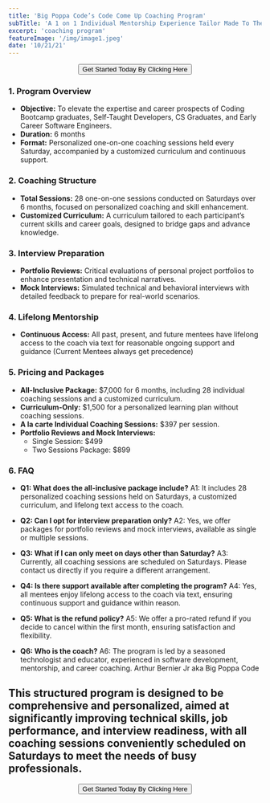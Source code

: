 ```yaml
---
title: 'Big Poppa Code’s Code Come Up Coaching Program'
subTitle: 'A 1 on 1 Individual Mentorship Experience Tailor Made To The Mentee'
excerpt: 'coaching program'
featureImage: '/img/image1.jpeg'
date: '10/21/21'
---
```


<center>
<a href="https://buy.stripe.com/aEU6r76te5586UU6or"><button class="btn btn-lg btn-warning">Get Started Today By Clicking Here</button></a>
</center>


### 1. Program Overview

- **Objective:** To elevate the expertise and career prospects of Coding Bootcamp graduates, Self-Taught Developers, CS Graduates, and Early Career Software Engineers.
- **Duration:** 6 months
- **Format:** Personalized one-on-one coaching sessions held every Saturday, accompanied by a customized curriculum and continuous support.

### 2. Coaching Structure

- **Total Sessions:** 28 one-on-one sessions conducted on Saturdays over 6 months, focused on personalized coaching and skill enhancement.
- **Customized Curriculum:** A curriculum tailored to each participant’s current skills and career goals, designed to bridge gaps and advance knowledge.

### 3. Interview Preparation

- **Portfolio Reviews:** Critical evaluations of personal project portfolios to enhance presentation and technical narratives.
- **Mock Interviews:** Simulated technical and behavioral interviews with detailed feedback to prepare for real-world scenarios.

### 4. Lifelong Mentorship

- **Continuous Access:** All past, present, and future mentees have lifelong access to the coach via text for reasonable ongoing support and guidance (Current Mentees always get precedence)

### 5. Pricing and Packages

- **All-Inclusive Package:** $7,000 for 6 months, including 28 individual coaching sessions and a customized curriculum.
- **Curriculum-Only:** $1,500 for a personalized learning plan without coaching sessions.
- **A la carte Individual Coaching Sessions:** $397 per session.
- **Portfolio Reviews and Mock Interviews:**
    - Single Session: $499
    - Two Sessions Package: $899

### 6. FAQ

- **Q1: What does the all-inclusive package include?**
A1: It includes 28 personalized coaching sessions held on Saturdays, a customized curriculum, and lifelong text access to the coach.

- **Q2: Can I opt for interview preparation only?**
A2: Yes, we offer packages for portfolio reviews and mock interviews, available as single or multiple sessions.

- **Q3: What if I can only meet on days other than Saturday?**
A3: Currently, all coaching sessions are scheduled on Saturdays. Please contact us directly if you require a different arrangement.

- **Q4: Is there support available after completing the program?**
A4: Yes, all mentees enjoy lifelong access to the coach via text, ensuring continuous support and guidance within reason.

- **Q5: What is the refund policy?**
A5: We offer a pro-rated refund if you decide to cancel within the first month, ensuring satisfaction and flexibility.

- **Q6: Who is the coach?**
A6: The program is led by a seasoned technologist and educator, experienced in software development, mentorship, and career coaching. Arthur Bernier Jr aka Big Poppa Code

## This structured program is designed to be comprehensive and personalized, aimed at significantly improving technical skills, job performance, and interview readiness, with all coaching sessions conveniently scheduled on Saturdays to meet the needs of busy professionals.

<center>
<a href="https://buy.stripe.com/aEU6r76te5586UU6or"><button class="btn btn-lg btn-warning">Get Started Today By Clicking Here</button></a>
</center>